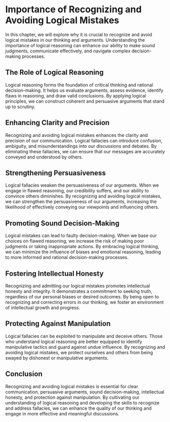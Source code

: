 Importance of Recognizing and Avoiding Logical Mistakes
================================================================

In this chapter, we will explore why it is crucial to recognize and avoid logical mistakes in our thinking and arguments. Understanding the importance of logical reasoning can enhance our ability to make sound judgments, communicate effectively, and navigate complex decision-making processes.

The Role of Logical Reasoning
-----------------------------

Logical reasoning forms the foundation of critical thinking and rational decision-making. It helps us evaluate arguments, assess evidence, identify flaws in reasoning, and draw valid conclusions. By applying logical principles, we can construct coherent and persuasive arguments that stand up to scrutiny.

Enhancing Clarity and Precision
-------------------------------

Recognizing and avoiding logical mistakes enhances the clarity and precision of our communication. Logical fallacies can introduce confusion, ambiguity, and misunderstandings into our discussions and debates. By eliminating these fallacies, we can ensure that our messages are accurately conveyed and understood by others.

Strengthening Persuasiveness
----------------------------

Logical fallacies weaken the persuasiveness of our arguments. When we engage in flawed reasoning, our credibility suffers, and our ability to convince others diminishes. By recognizing and avoiding logical mistakes, we can strengthen the persuasiveness of our arguments, increasing the likelihood of effectively conveying our viewpoints and influencing others.

Promoting Sound Decision-Making
-------------------------------

Logical mistakes can lead to faulty decision-making. When we base our choices on flawed reasoning, we increase the risk of making poor judgments or taking inappropriate actions. By embracing logical thinking, we can minimize the influence of biases and emotional reasoning, leading to more informed and rational decision-making processes.

Fostering Intellectual Honesty
------------------------------

Recognizing and admitting our logical mistakes promotes intellectual honesty and integrity. It demonstrates a commitment to seeking truth, regardless of our personal biases or desired outcomes. By being open to recognizing and correcting errors in our thinking, we foster an environment of intellectual growth and progress.

Protecting Against Manipulation
-------------------------------

Logical fallacies can be exploited to manipulate and deceive others. Those who understand logical reasoning are better equipped to identify manipulative tactics and guard against undue influence. By recognizing and avoiding logical mistakes, we protect ourselves and others from being swayed by dishonest or manipulative arguments.

Conclusion
----------

Recognizing and avoiding logical mistakes is essential for clear communication, persuasive arguments, sound decision-making, intellectual honesty, and protection against manipulation. By cultivating our understanding of logical reasoning and developing the skills to recognize and address fallacies, we can enhance the quality of our thinking and engage in more effective and meaningful discussions.
